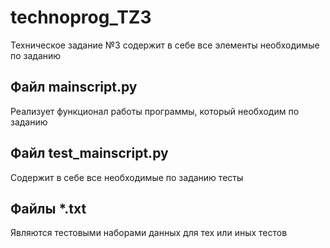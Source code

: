 # technoprog_TZ3
Техническое задание №3
содержит в себе все элементы необходимые по заданию

## Файл mainscript.py
Реализует функционал работы программы, который необходим по заданию
## Файл test_mainscript.py
Содержит в себе все необходимые по заданию тесты
## Файлы *.txt
Являются тестовыми наборами данных для тех или иных тестов
